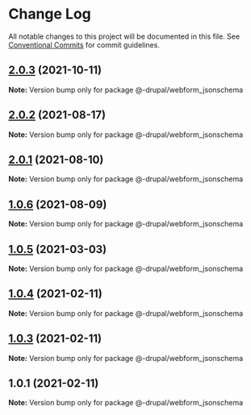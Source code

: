 # Change Log

All notable changes to this project will be documented in this file.
See [Conventional Commits](https://conventionalcommits.org) for commit guidelines.

## [2.0.3](https://github.com/AmazeeLabs/silverback-mono/compare/@-drupal/webform_jsonschema@2.0.2...@-drupal/webform_jsonschema@2.0.3) (2021-10-11)

**Note:** Version bump only for package @-drupal/webform_jsonschema





## [2.0.2](https://github.com/AmazeeLabs/silverback-mono/compare/@-drupal/webform_jsonschema@2.0.1...@-drupal/webform_jsonschema@2.0.2) (2021-08-17)

**Note:** Version bump only for package @-drupal/webform_jsonschema





## [2.0.1](https://github.com/AmazeeLabs/silverback-mono/compare/@-drupal/webform_jsonschema@1.0.6...@-drupal/webform_jsonschema@2.0.1) (2021-08-10)

**Note:** Version bump only for package @-drupal/webform_jsonschema





## [1.0.6](https://github.com/AmazeeLabs/silverback-mono/compare/@-drupal/webform_jsonschema@1.0.5...@-drupal/webform_jsonschema@1.0.6) (2021-08-09)

**Note:** Version bump only for package @-drupal/webform_jsonschema





## [1.0.5](https://github.com/AmazeeLabs/silverback-mono/compare/@-drupal/webform_jsonschema@1.0.4...@-drupal/webform_jsonschema@1.0.5) (2021-03-03)

**Note:** Version bump only for package @-drupal/webform_jsonschema





## [1.0.4](https://github.com/AmazeeLabs/silverback-mono/compare/@-drupal/webform_jsonschema@1.0.3...@-drupal/webform_jsonschema@1.0.4) (2021-02-11)

**Note:** Version bump only for package @-drupal/webform_jsonschema





## [1.0.3](https://github.com/AmazeeLabs/silverback-mono/compare/@-drupal/webform_jsonschema@1.0.1...@-drupal/webform_jsonschema@1.0.3) (2021-02-11)

**Note:** Version bump only for package @-drupal/webform_jsonschema





## 1.0.1 (2021-02-11)

**Note:** Version bump only for package @-drupal/webform_jsonschema
